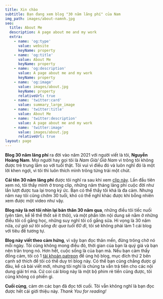 ```yaml
---
title: Xin chào
subtitle: Bạn đang xem blog "30 năm lãng phí" của Nam
img_path: images/about-namnh.jpg
seo:
  title: About Me
  description: A page about me and my work
  extra:
    - name: 'og:type'
      value: website
      keyName: property
    - name: 'og:title'
      value: About Me
      keyName: property
    - name: 'og:description'
      value: A page about me and my work
      keyName: property
    - name: 'og:image'
      value: images/about.jpg
      keyName: property
      relativeUrl: true
    - name: 'twitter:card'
      value: summary_large_image
    - name: 'twitter:title'
      value: About Me
    - name: 'twitter:description'
      value: A page about me and my work
    - name: 'twitter:image'
      value: images/about.jpg
      relativeUrl: true
layout: page
---
```


**Blog 30 năm lãng phí** ra đời vào năm 2021 với người viết là tôi, **Nguyễn Hoàng Nam**. Mọi người hay gọi tôi là *Nam Già/ Già Nam* vì trông tôi không được trẻ trung lắm so với tuổi thật. Tôi vui vì điều đó và luôn nghĩ đó là một lời khen ngợi, vì tôi thì luôn thích mình trông từng trải một chút.

**Cái tên 30 năm lãng phí** được tôi nghĩ ra sau khi xem [clip này](https://www.youtube.com/watch?v=N2NII3EhgMI). Lần đầu tiên xem nó, tôi thấy mình ở trong clip, những năm tháng lãng phí cuộc đời như lần lượt được tua lại trong ký ức. Bạn có thể thấy tôi khá là đa cảm. Nhưng năm nay tôi cũng chớm 30 tuổi, khó có thể nghĩ khác được khi bỗng nhiên xem được một video như vậy.

**Blog này là nơi tôi nhìn lại bản thân 30 năm qua**, những điều tôi tiếc nuối (yên tâm, kể lể thề thốt sẽ ít thôi), và một phần lớn nội dung sẽ nằm ở những điều tôi cố gắng học, những suy nghĩ tôi cố gắng sửa. Hi vọng là 30 năm nữa, *cứ giả sử tôi sống đc qua tuổi 60 đi*, tôi sẽ không phải làm 1 cái blog với tiêu đề tương tự.

**Blog này viết theo cảm hứng**, vì vậy bạn đọc thân mến, đừng trông chờ nó mỗi ngày. Tôi cũng không mong điều đó, thời gian của bạn là quý giá và bạn nên trân trọng nó. Hơn hết, cuộc sống là của bạn mà. Nếu bạn cảm thấy đồng cảm, tôi có 1 [tài khoản patreon](https://www.patreon.com/namthevagabond) để ủng hộ blog, mục đích thứ 2 bên cạnh sở thích để tôi có thể duy trì blog này. Có thể bạn cũng chẳng được gì đâu, kể cả bài viết mới, nhưng tôi nghĩ là chúng ta vẫn trả tiền cho các nội dung giải trí mà. Cứ coi cái blog này là một bộ phim rẻ tiền cũng được, tôi cũng không có phiền gì.

**Cuối cùng**, cảm ơn các bạn đã đọc tới cuối. Tôi vẫn không nghĩ là bạn đọc được hết cái giới thiệu này.
*Thank You for reading!*